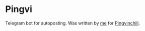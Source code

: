 # Pingvi
Telegram bot for autoposting. Was written by [me](https://t.me/corneizer) for [Pingvinchili](https://t.me/Pingvinchili).

